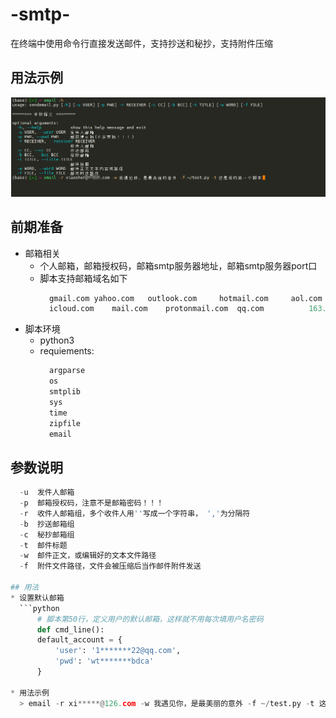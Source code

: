 # -smtp-
在终端中使用命令行直接发送邮件，支持抄送和秘抄，支持附件压缩

## 用法示例
![email用法](./demo.png)



## 前期准备
* 邮箱相关
  * 个人邮箱，邮箱授权码，邮箱smtp服务器地址，邮箱smtp服务器port口
  * 脚本支持邮箱域名如下
    ```python
      gmail.com	yahoo.com	outlook.com     hotmail.com     aol.com     gmx.com     zoho.com
      icloud.com	mail.com	protonmail.com	qq.com	        163.com	    126.com

* 脚本环境
  * python3
  * requiements:
    ```python
      argparse
      os
      smtplib
      sys
      time
      zipfile
      email

## 参数说明
```python
  -u  发件人邮箱
  -p  邮箱授权码，注意不是邮箱密码！！！
  -r  收件人邮箱组，多个收件人用''写成一个字符串， ','为分隔符
  -b  抄送邮箱组
  -c  秘抄邮箱组
  -t  邮件标题
  -w  邮件正文，或编辑好的文本文件路径
  -f  附件文件路径，文件会被压缩后当作邮件附件发送

## 用法
* 设置默认邮箱
  ```python
      # 脚本第50行，定义用户的默认邮箱，这样就不用每次填用户名密码
      def cmd_line():
      default_account = {
          'user': '1*******22@qq.com',
          'pwd': 'wt*******bdca'
      }

* 用法示例
  > email -r xi*****@126.com -w 我遇见你，是最美丽的意外 -f ~/test.py -t 这是我的第一个脚本
  
